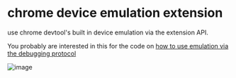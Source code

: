 chrome device emulation extension
===================

use chrome devtool's built in device emulation via the extension API.

You probably are interested in this for the code on [how to use emulation via the debugging protocol](https://github.com/paulirish/emulation-popup-ext/blob/master/app/scripts/background.js#L30)

![image](https://cloud.githubusercontent.com/assets/39191/4368480/ccd11ffe-42ed-11e4-8750-d6d835986953.png)
